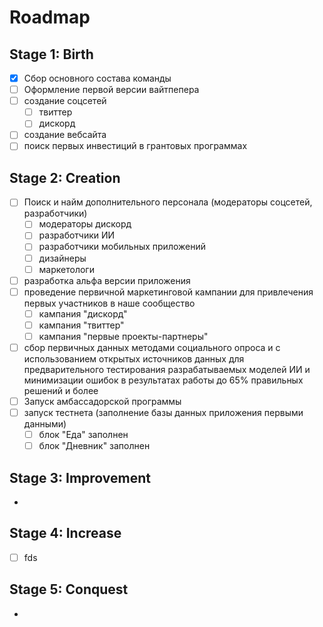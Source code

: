 # Roadmap

## Stage 1: Birth

* [x] Сбор основного состава команды
* [ ] Оформление первой версии вайтпепера
* [ ] создание соцсетей
  * [ ] твиттер
  * [ ] дискорд
* [ ] создание вебсайта
* [ ] поиск первых инвестиций в грантовых программах

## Stage 2: Creation

* [ ] Поиск и найм дополнительного персонала (модераторы соцсетей, разработчики)
  * [ ] модераторы дискорд
  * [ ] разработчики ИИ
  * [ ] разработчики мобильных приложений
  * [ ] дизайнеры
  * [ ] маркетологи
* [ ] разработка альфа версии приложения
* [ ] проведение первичной маркетинговой кампании для привлечения первых участников в наше сообщество
  * [ ] кампания "дискорд"
  * [ ] кампания "твиттер"
  * [ ] кампания "первые проекты-партнеры"
* [ ] сбор первичных данных методами социального опроса и с использованием открытых источников данных для предварительного тестирования разрабатываемых моделей ИИ и минимизации ошибок в результатах работы до 65% правильных решений и более
* [ ] Запуск амбассадорской программы
* [ ] запуск тестнета (заполнение базы данных приложения первыми данными)
  * [ ] блок "Еда" заполнен
  * [ ] блок "Дневник" заполнен

## Stage 3: Improvement

*

## Stage 4: Increase

* [ ] fds

## Stage 5: Conquest

*
